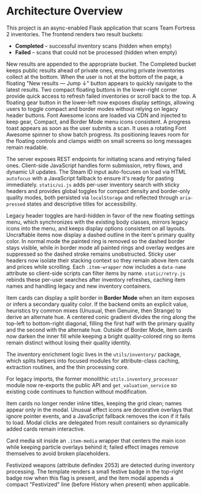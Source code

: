 # Architecture Overview

This project is an async-enabled Flask application that scans Team Fortress 2 inventories.
The frontend renders two result buckets:

- **Completed** – successful inventory scans (hidden when empty)
- **Failed** – scans that could not be processed (hidden when empty)

New results are appended to the appropriate bucket. The Completed bucket keeps
public results ahead of private ones, ensuring private inventories collect at
the bottom. When the user is not at the bottom of the page, a floating
"New results — Jump ↓" button appears to quickly navigate to the latest results.
Two compact floating buttons in the lower-right corner provide quick access to
refresh failed inventories or scroll back to the top.
A floating gear button in the lower-left now exposes display settings, allowing
users to toggle compact and border modes without relying on legacy header
buttons. Font Awesome icons are loaded via CDN and injected to keep gear, Compact, and Border Mode menu icons consistent.
A progress toast appears as soon as the user submits a scan. It uses a rotating Font Awesome spinner to show batch progress. Its positioning leaves room for the floating controls and clamps width on small screens so long messages remain readable.

The server exposes REST endpoints for initiating scans and retrying failed ones.
Client-side JavaScript handles form submission, retry flows, and dynamic UI updates.
The Steam ID input auto-focuses on load via HTML `autofocus` with a JavaScript
fallback to ensure it's ready for pasting immediately.
`static/ui.js` adds per-user inventory search with sticky headers and provides global
toggles for compact density and border-only quality modes, both persisted via
`localStorage` and reflected through `aria-pressed` states and descriptive titles for accessibility.

Legacy header toggles are hard-hidden in favor of the new floating settings menu, which synchronizes with the existing body classes, mirrors legacy icons into the menu, and keeps display options consistent on all layouts.
Uncraftable items now display a dashed outline in the item's primary quality color. In normal mode the painted ring is removed so the dashed border stays visible, while in border mode all painted rings and overlay wedges are suppressed so the dashed stroke remains unobstructed.
Sticky user headers now isolate their stacking context so they remain above item cards and prices while scrolling.
Each `.item-wrapper` now includes a `data-name` attribute so client-side scripts can filter items by name. `static/retry.js` rebinds these per-user searches after inventory refreshes, caching item names and handling legacy and new inventory containers.

Item cards can display a split border in **Border Mode** when an item exposes or infers a secondary quality color. If the backend omits an explicit value, heuristics try common mixes (Unusual, then Genuine, then Strange) to derive an alternate hue. A centered conic gradient divides the ring along the top-left to bottom-right diagonal, filling the first half with the primary quality and the second with the alternate hue.
Outside of Border Mode, item cards now darken the inner fill while keeping a bright quality-colored ring so items remain distinct without losing their quality identity.

The inventory enrichment logic lives in the `utils/inventory/` package, which splits
helpers into focused modules for attribute-class caching, extraction routines, and
the thin processing core.

For legacy imports, the former monolithic `utils.inventory_processor` module now
re-exports the public API and `get_valuation_service` so existing code continues to
function without modification.

Item cards no longer render inline titles, keeping the grid clean; names appear only in the modal. Unusual effect icons are decorative overlays that ignore pointer events, and a JavaScript fallback removes the icon if it fails to load. Modal clicks are delegated from result containers so dynamically added cards remain interactive.

Card media sit inside an `.item-media` wrapper that centers the main icon while keeping particle overlays behind it; failed effect images remove themselves to avoid broken placeholders.

Festivized weapons (attribute defindex 2053) are detected during inventory processing. The template renders a small festive badge in the top-right badge row when this flag is present, and the item modal appends a compact "Festivized" line (before History when present) when applicable.
